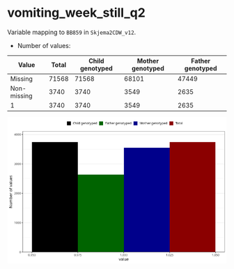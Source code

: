 # vomiting_week_still_q2
Variable mapping to `BB859` in `Skjema2CDW_v12`.
- Number of values:

| Value | Total | Child genotyped | Mother genotyped | Father genotyped |
| ----- | ----- | --------------- | ---------------- | ---------------- |
| Missing | 71568 | 71568 | 68101 | 47449 |
| Non-missing | 3740 | 3740 | 3549 | 2635 |
| 1 | 3740 | 3740 | 3549 | 2635 |



![](vomiting_week_still_q2_n.png)



